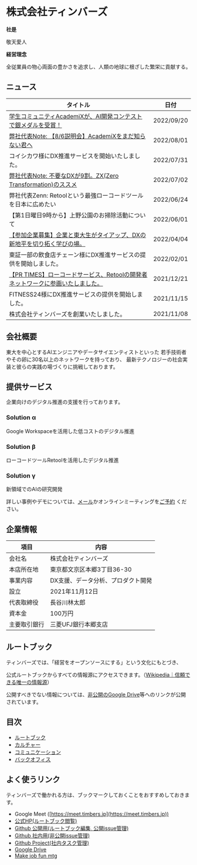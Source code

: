 # 株式会社ティンバーズ

**社是**

敬天愛人

**経営理念**

全従業員の物心両面の豊かさを追求し、人類の地球に根ざした繁栄に貢献する。

## ニュース
|タイトル |日付　|
|----------|----------|
| [学生コミュニティAcademiXが、AI開発コンテストで銀メダルを受賞！](https://prtimes.jp/main/html/rd/p/000000003.000091404.html) |	2022/09/20 |
| [弊社代表Note: 【8/6説明会】AcademiXをまだ知らない君へ](https://note.com/timbers/n/n8c3c235df9a8) |	2022/08/01 |
|コイシカワ様にDX推進サービスを開始いたしました。| 2022/07/31 |
|[弊社代表Note: 不要なDXが9割。ZX(Zero Transformation)のススメ](https://note.com/timbers/n/n07770a0aa888)	|2022/07/02|
|弊社代表Zenn: Retoolという最強ローコードツールを日本に広めたい	|2022/06/24|
|【第1日曜日9時から】上野公園のお掃除活動について	|2022/06/01|
|[【参加企業募集】企業と東大生がタイアップ、DXの新地平を切り拓く学びの場。](https://prtimes.jp/main/html/rd/p/000000002.000091404.html)	|2022/04/04|
|東証一部の飲食店チェーン様にDX推進サービスの提供を開始しました。	|2022/02/01|
|[【PR TIMES】ローコードサービス、Retoolの開発者ネットワークに参画いたしました。](https://prtimes.jp/main/html/rd/p/000000001.000091404.html)	|2021/12/21|
|FITNESS24様にDX推進サービスの提供を開始しました。	|2021/11/15|
| 株式会社ティンバーズを創業いたしました。	|2021/11/08|

## 会社概要

東大を中心とするAIエンジニアやデータサイエンティストといった
若手技術者やその卵に30名以上のネットワークを持っており、
最新テクノロジーの社会実装と彼らの実践の場づくりに挑戦しております。

## 提供サービス

企業向けのデジタル推進の支援を行っております。

### Solution α
Google Workspaceを活用した低コストのデジタル推進

### Solution β
ローコードツールRetoolを活用したデジタル推進

### Solution γ
新領域でのAIの研究開発

詳しい事例やデモについては、[メール](mailto:hi@timbers.jp)かオンラインミーティングを[ご予約](https://book.timbers.jp) ください。


## 企業情報

|項目 |内容　|
|----------|----------|
| 会社名 | 株式会社ティンバーズ |
| 本店所在地 | 東京都文京区本郷3丁目36-30 | 
| 事業内容 | DX支援、データ分析、プロダクト開発 |
| 設立 | 2021年11月12日 |
| 代表取締役 | 長谷川林太郎 |
| 資本金 | 100万円 |
| 主要取引銀行 | 三菱UFJ銀行本郷支店 |


## ルートブック

ティンバーズでは、「経営をオープンソースにする」という文化にもとづき、

公式ルートブックからすべての情報源にアクセスできます。（[Wikipedia｜信頼できる唯一の情報源](https://ja.wikipedia.org/wiki/%E4%BF%A1%E9%A0%BC%E3%81%A7%E3%81%8D%E3%82%8B%E5%94%AF%E4%B8%80%E3%81%AE%E6%83%85%E5%A0%B1%E6%BA%90)）

公開すべきでない情報については、[非公開のGoogle Drive](https://drive.google.com/drive/folders/1MSYuoS8Jy3DKdBunYxgdxuuv2d7kHN_L?usp=sharing)等へのリンクが公開されています。

## 目次
* [ルートブック](/01-rootbook)
* [カルチャー](/02-culture)
* [コミュニケーション](/03-communication)
* [バックオフィス](/90-backoffice)

## よく使うリンク
ティンバーズで働かれる方は、ブックマークしておくことをおすすめしておきます。

* Google Meet ([https://meet.timbers.jp](https://meet.timbers.jp))
* [公式HP(ルートブック閲覧)](https://rootbook.timbers.jp)
* [Github 公開用(ルートブック編集, 公開issue管理)](https://github.com/timbers-jp/rootbook)
* [Github 社内用(非公開issue管理)](https://github.com/timbers-jp/internal)
* [Github Project(社内タスク管理)](https://github.com/orgs/timbers-jp/projects/1)
* [Google Drive](https://drive.google.com/drive/folders/1MSYuoS8Jy3DKdBunYxgdxuuv2d7kHN_L?usp=sharing)
* [Make job fun mtg](https://docs.google.com/spreadsheets/d/1zMsNbyRyUrfJv00nTOW46oJkoCGU2zbh1fVYQoMjpUA/edit#gid=821787516)






